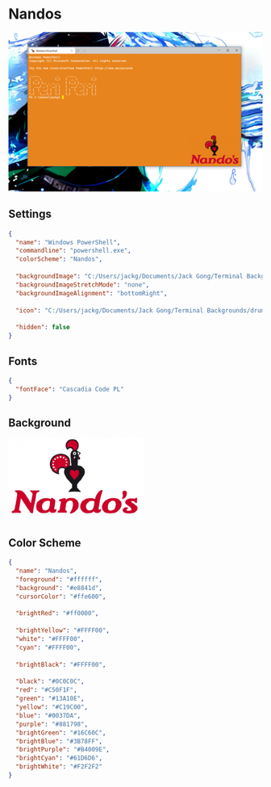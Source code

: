 # Nandos

![Nando's](images/nandos.png)

## Settings

```json
{
  "name": "Windows PowerShell",
  "commandline": "powershell.exe",
  "colorScheme": "Nandos",

  "backgroundImage": "C:/Users/jackg/Documents/Jack Gong/Terminal Backgrounds/nandos.png",
  "backgroundImageStretchMode": "none",
  "backgroundImageAlignment": "bottomRight",

  "icon": "C:/Users/jackg/Documents/Jack Gong/Terminal Backgrounds/drumstick.png",

  "hidden": false
}
```

## Fonts

```json
{
  "fontFace": "Cascadia Code PL"
}
```

## Background

![Nando's](images/nandos-logo.png)

## Color Scheme

```json
{
  "name": "Nandos",
  "foreground": "#ffffff",
  "background": "#e8841d",
  "cursorColor": "#ffe600",

  "brightRed": "#ff0000",

  "brightYellow": "#FFFF00",
  "white": "#FFFF00",
  "cyan": "#FFFF00",

  "brightBlack": "#FFFF00",

  "black": "#0C0C0C",
  "red": "#C50F1F",
  "green": "#13A10E",
  "yellow": "#C19C00",
  "blue": "#0037DA",
  "purple": "#881798",
  "brightGreen": "#16C60C",
  "brightBlue": "#3B78FF",
  "brightPurple": "#B4009E",
  "brightCyan": "#61D6D6",
  "brightWhite": "#F2F2F2"
}
```
